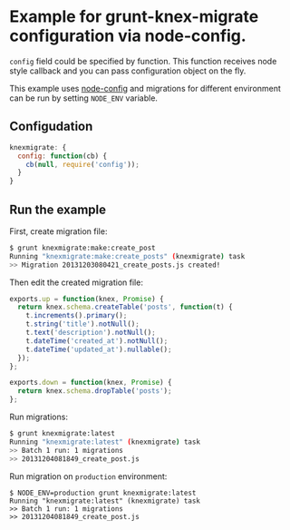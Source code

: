 # Example for grunt-knex-migrate configuration via node-config.

`config` field could be specified by function. This function receives node style callback and you can pass configuration object on the fly.

This example uses [node-config](https://github.com/lorenwest/node-config) and migrations for different environment can be run by setting `NODE_ENV` variable.

## Configudation

```js
knexmigrate: {
  config: function(cb) {
    cb(null, require('config'));
  }
}
```

## Run the example

First, create migration file:

```bash
$ grunt knexmigrate:make:create_post
Running "knexmigrate:make:create_posts" (knexmigrate) task
>> Migration 20131203080421_create_posts.js created!
```

Then edit the created migration file:

```js
exports.up = function(knex, Promise) {
  return knex.schema.createTable('posts', function(t) {
    t.increments().primary();
    t.string('title').notNull();
    t.text('description').notNull();
    t.dateTime('created_at').notNull();
    t.dateTime('updated_at').nullable();
  });
};

exports.down = function(knex, Promise) {
  return knex.schema.dropTable('posts');
};
```

Run migrations:

```bash
$ grunt knexmigrate:latest
Running "knexmigrate:latest" (knexmigrate) task
>> Batch 1 run: 1 migrations
>> 20131204081849_create_post.js
```

Run migration on `production` environment:

```
$ NODE_ENV=production grunt knexmigrate:latest
Running "knexmigrate:latest" (knexmigrate) task
>> Batch 1 run: 1 migrations
>> 20131204081849_create_post.js
```
